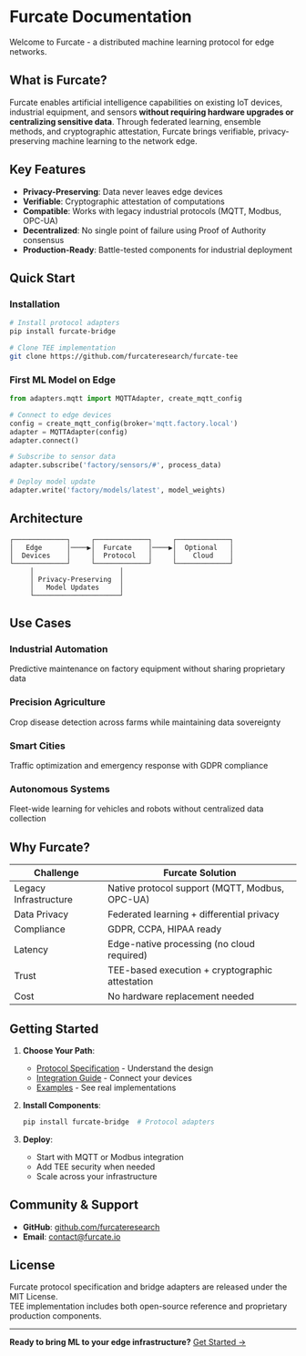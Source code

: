 # Furcate Documentation

Welcome to Furcate - a distributed machine learning protocol for edge networks.

## What is Furcate?

Furcate enables artificial intelligence capabilities on existing IoT devices, industrial equipment, and sensors **without requiring hardware upgrades or centralizing sensitive data**. Through federated learning, ensemble methods, and cryptographic attestation, Furcate brings verifiable, privacy-preserving machine learning to the network edge.

## Key Features

- **Privacy-Preserving**: Data never leaves edge devices
- **Verifiable**: Cryptographic attestation of computations
- **Compatible**: Works with legacy industrial protocols (MQTT, Modbus, OPC-UA)
- **Decentralized**: No single point of failure using Proof of Authority consensus
- **Production-Ready**: Battle-tested components for industrial deployment

## Quick Start

### Installation

```bash
# Install protocol adapters
pip install furcate-bridge

# Clone TEE implementation
git clone https://github.com/furcateresearch/furcate-tee
```

### First ML Model on Edge

```python
from adapters.mqtt import MQTTAdapter, create_mqtt_config

# Connect to edge devices
config = create_mqtt_config(broker='mqtt.factory.local')
adapter = MQTTAdapter(config)
adapter.connect()

# Subscribe to sensor data
adapter.subscribe('factory/sensors/#', process_data)

# Deploy model update
adapter.write('factory/models/latest', model_weights)
```

## Architecture

```
┌─────────────┐     ┌─────────────┐     ┌─────────────┐
│   Edge      │────▶│  Furcate    │────▶│  Optional   │
│  Devices    │     │  Protocol   │     │    Cloud    │
└─────────────┘     └─────────────┘     └─────────────┘
     │                     │
     │ Privacy-Preserving  │
     │   Model Updates     │
     └─────────────────────┘
```

## Use Cases

### Industrial Automation
Predictive maintenance on factory equipment without sharing proprietary data

### Precision Agriculture
Crop disease detection across farms while maintaining data sovereignty

### Smart Cities
Traffic optimization and emergency response with GDPR compliance

### Autonomous Systems
Fleet-wide learning for vehicles and robots without centralized data collection

## Why Furcate?

| Challenge | Furcate Solution |
|-----------|------------------|
| Legacy Infrastructure | Native protocol support (MQTT, Modbus, OPC-UA) |
| Data Privacy | Federated learning + differential privacy |
| Compliance | GDPR, CCPA, HIPAA ready |
| Latency | Edge-native processing (no cloud required) |
| Trust | TEE-based execution + cryptographic attestation |
| Cost | No hardware replacement needed |

## Getting Started

1. **Choose Your Path**:
   - [Protocol Specification](protocol/overview.md) - Understand the design
   - [Integration Guide](integration/mqtt.md) - Connect your devices
   - [Examples](examples/industrial.md) - See real implementations

2. **Install Components**:
   ```bash
   pip install furcate-bridge  # Protocol adapters
   ```

3. **Deploy**:
   - Start with MQTT or Modbus integration
   - Add TEE security when needed
   - Scale across your infrastructure

## Community & Support

- **GitHub**: [github.com/furcateresearch](https://github.com/furcateresearch)
- **Email**: contact@furcate.io

## License

Furcate protocol specification and bridge adapters are released under the MIT License.  
TEE implementation includes both open-source reference and proprietary production components.

---

**Ready to bring ML to your edge infrastructure?** [Get Started →](protocol/overview.md)
